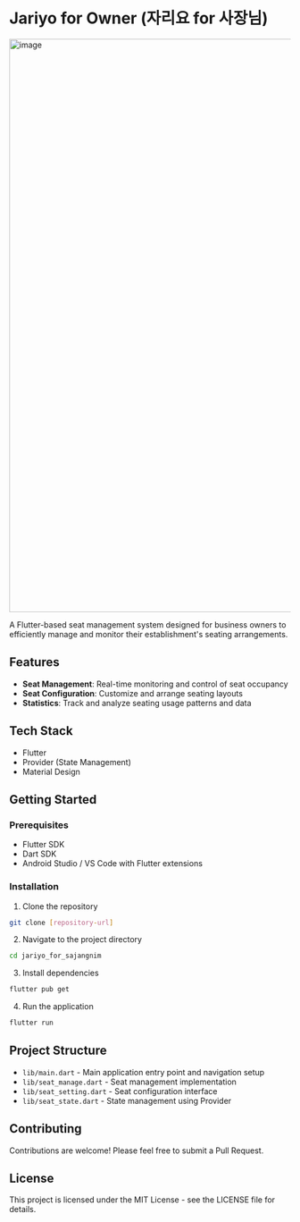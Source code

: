 # Jariyo for Owner (자리요 for 사장님)
<img width="1026" alt="image" src="https://github.com/user-attachments/assets/33484b04-6c02-45f8-ab48-c585469dd2b5" />


A Flutter-based seat management system designed for business owners to efficiently manage and monitor their establishment's seating arrangements.

## Features

- **Seat Management**: Real-time monitoring and control of seat occupancy
- **Seat Configuration**: Customize and arrange seating layouts
- **Statistics**: Track and analyze seating usage patterns and data

## Tech Stack

- Flutter
- Provider (State Management)
- Material Design

## Getting Started

### Prerequisites

- Flutter SDK
- Dart SDK
- Android Studio / VS Code with Flutter extensions

### Installation

1. Clone the repository

```bash
git clone [repository-url]
```

2. Navigate to the project directory

```bash
cd jariyo_for_sajangnim
```

3. Install dependencies

```bash
flutter pub get
```

4. Run the application

```bash
flutter run
```

## Project Structure

- `lib/main.dart` - Main application entry point and navigation setup
- `lib/seat_manage.dart` - Seat management implementation
- `lib/seat_setting.dart` - Seat configuration interface
- `lib/seat_state.dart` - State management using Provider

## Contributing

Contributions are welcome! Please feel free to submit a Pull Request.

## License

This project is licensed under the MIT License - see the LICENSE file for details.
